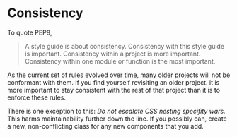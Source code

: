# Consistency

To quote PEP8,

> A style guide is about consistency. Consistency with this style guide is important. Consistency within a project is more important. Consistency within one module or function is the most important.

As the current set of rules evolved over time, many older projects will not be conformant with them. If you find yourself revisiting an older project. it is more important to stay consistent with the rest of that project than it is to enforce these rules.

There is one exception to this: *Do not escalate CSS nesting specifity wars.* This harms maintainability further down the line. If you possibly can, create a new, non-conflicting class for any new components that you add.
